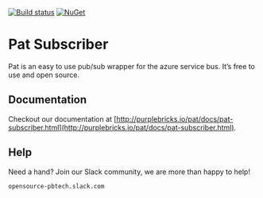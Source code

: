 [![Build status](https://ci.appveyor.com/api/projects/status/nlrrpparg9658fx1?svg=true)](https://ci.appveyor.com/project/ilivewithian/pat-subscriber)
[![NuGet](https://img.shields.io/nuget/v/Pat.Subscriber.svg)](https://www.nuget.org/packages/Pat.Subscriber/)

# Pat Subscriber

Pat is an easy to use pub/sub wrapper for the azure service bus. It’s free to use and open source.

## Documentation

Checkout our documentation at [http://purplebricks.io/pat/docs/pat-subscriber.html](http://purplebricks.io/pat/docs/pat-subscriber.html).

## Help

Need a hand? Join our Slack community, we are more than happy to help!

`opensource-pbtech.slack.com`